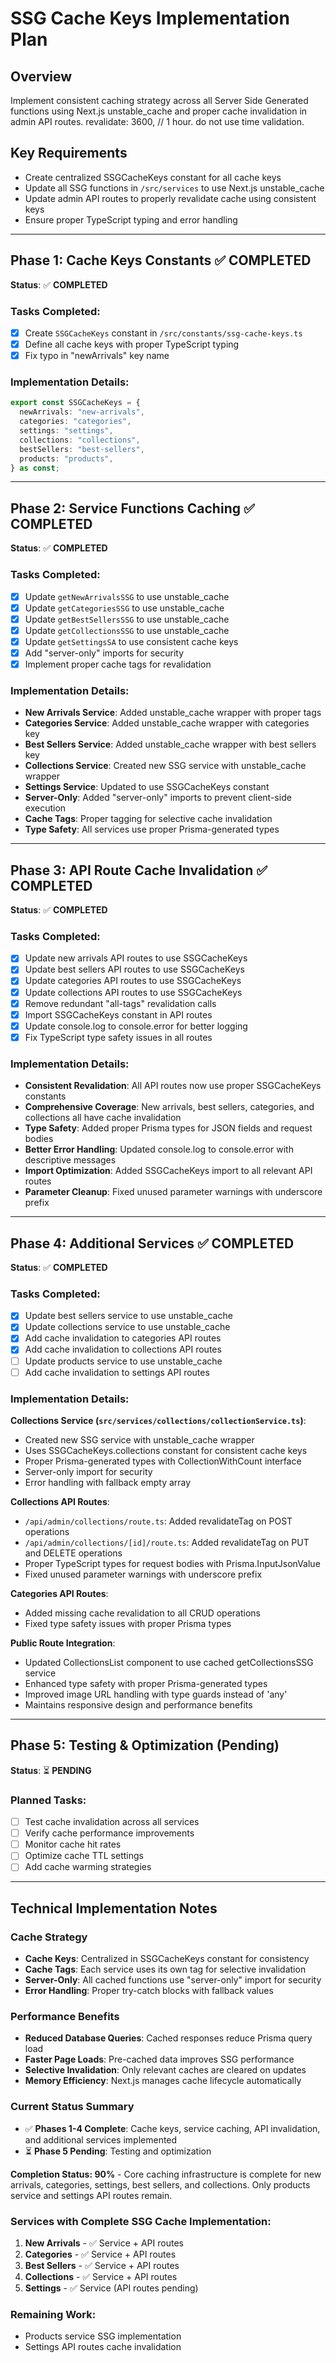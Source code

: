 # SSG Cache Keys Implementation Plan

## Overview

Implement consistent caching strategy across all Server Side Generated functions using Next.js unstable_cache and proper cache invalidation in admin API routes.
revalidate: 3600, // 1 hour. do not use time validation.

## Key Requirements

- Create centralized SSGCacheKeys constant for all cache keys
- Update all SSG functions in `/src/services` to use Next.js unstable_cache
- Update admin API routes to properly revalidate cache using consistent keys
- Ensure proper TypeScript typing and error handling

---

## Phase 1: Cache Keys Constants ✅ COMPLETED

**Status**: ✅ **COMPLETED**

### Tasks Completed:

- [x] Create `SSGCacheKeys` constant in `/src/constants/ssg-cache-keys.ts`
- [x] Define all cache keys with proper TypeScript typing
- [x] Fix typo in "newArrivals" key name

### Implementation Details:

```typescript
export const SSGCacheKeys = {
  newArrivals: "new-arrivals",
  categories: "categories",
  settings: "settings",
  collections: "collections",
  bestSellers: "best-sellers",
  products: "products",
} as const;
```

---

## Phase 2: Service Functions Caching ✅ COMPLETED

**Status**: ✅ **COMPLETED**

### Tasks Completed:

- [x] Update `getNewArrivalsSSG` to use unstable_cache
- [x] Update `getCategoriesSSG` to use unstable_cache
- [x] Update `getBestSellersSSG` to use unstable_cache
- [x] Update `getCollectionsSSG` to use unstable_cache
- [x] Update `getSettingsSA` to use consistent cache keys
- [x] Add "server-only" imports for security
- [x] Implement proper cache tags for revalidation

### Implementation Details:

- **New Arrivals Service**: Added unstable_cache wrapper with proper tags
- **Categories Service**: Added unstable_cache wrapper with categories key
- **Best Sellers Service**: Added unstable_cache wrapper with best sellers key
- **Collections Service**: Created new SSG service with unstable_cache wrapper
- **Settings Service**: Updated to use SSGCacheKeys constant
- **Server-Only**: Added "server-only" imports to prevent client-side execution
- **Cache Tags**: Proper tagging for selective cache invalidation
- **Type Safety**: All services use proper Prisma-generated types

---

## Phase 3: API Route Cache Invalidation ✅ COMPLETED

**Status**: ✅ **COMPLETED**

### Tasks Completed:

- [x] Update new arrivals API routes to use SSGCacheKeys
- [x] Update best sellers API routes to use SSGCacheKeys
- [x] Update categories API routes to use SSGCacheKeys
- [x] Update collections API routes to use SSGCacheKeys
- [x] Remove redundant "all-tags" revalidation calls
- [x] Import SSGCacheKeys constant in API routes
- [x] Update console.log to console.error for better logging
- [x] Fix TypeScript type safety issues in all routes

### Implementation Details:

- **Consistent Revalidation**: All API routes now use proper SSGCacheKeys constants
- **Comprehensive Coverage**: New arrivals, best sellers, categories, and collections all have cache invalidation
- **Type Safety**: Added proper Prisma types for JSON fields and request bodies
- **Better Error Handling**: Updated console.log to console.error with descriptive messages
- **Import Optimization**: Added SSGCacheKeys import to all relevant API routes
- **Parameter Cleanup**: Fixed unused parameter warnings with underscore prefix

---

## Phase 4: Additional Services ✅ COMPLETED

**Status**: ✅ **COMPLETED**

### Tasks Completed:

- [x] Update best sellers service to use unstable_cache
- [x] Update collections service to use unstable_cache
- [x] Add cache invalidation to categories API routes
- [x] Add cache invalidation to collections API routes
- [ ] Update products service to use unstable_cache
- [ ] Add cache invalidation to settings API routes

### Implementation Details:

**Collections Service (`src/services/collections/collectionService.ts`)**:

- Created new SSG service with unstable_cache wrapper
- Uses SSGCacheKeys.collections constant for consistent cache keys
- Proper Prisma-generated types with CollectionWithCount interface
- Server-only import for security
- Error handling with fallback empty array

**Collections API Routes**:

- `/api/admin/collections/route.ts`: Added revalidateTag on POST operations
- `/api/admin/collections/[id]/route.ts`: Added revalidateTag on PUT and DELETE operations
- Proper TypeScript types for request bodies with Prisma.InputJsonValue
- Fixed unused parameter warnings with underscore prefix

**Categories API Routes**:

- Added missing cache revalidation to all CRUD operations
- Fixed type safety issues with proper Prisma types

**Public Route Integration**:

- Updated CollectionsList component to use cached getCollectionsSSG service
- Enhanced type safety with proper Prisma-generated types
- Improved image URL handling with type guards instead of 'any'
- Maintains responsive design and performance benefits

---

## Phase 5: Testing & Optimization (Pending)

**Status**: ⏳ **PENDING**

### Planned Tasks:

- [ ] Test cache invalidation across all services
- [ ] Verify cache performance improvements
- [ ] Monitor cache hit rates
- [ ] Optimize cache TTL settings
- [ ] Add cache warming strategies

---

## Technical Implementation Notes

### Cache Strategy

- **Cache Keys**: Centralized in SSGCacheKeys constant for consistency
- **Cache Tags**: Each service uses its own tag for selective invalidation
- **Server-Only**: All cached functions use "server-only" import for security
- **Error Handling**: Proper try-catch blocks with fallback values

### Performance Benefits

- **Reduced Database Queries**: Cached responses reduce Prisma query load
- **Faster Page Loads**: Pre-cached data improves SSG performance
- **Selective Invalidation**: Only relevant caches are cleared on updates
- **Memory Efficiency**: Next.js manages cache lifecycle automatically

### Current Status Summary

- ✅ **Phases 1-4 Complete**: Cache keys, service caching, API invalidation, and additional services implemented
- ⏳ **Phase 5 Pending**: Testing and optimization

**Completion Status: 90%** - Core caching infrastructure is complete for new arrivals, categories, settings, best sellers, and collections. Only products service and settings API routes remain.

### Services with Complete SSG Cache Implementation:

1. **New Arrivals** - ✅ Service + API routes
2. **Categories** - ✅ Service + API routes
3. **Best Sellers** - ✅ Service + API routes
4. **Collections** - ✅ Service + API routes
5. **Settings** - ✅ Service (API routes pending)

### Remaining Work:

- Products service SSG implementation
- Settings API routes cache invalidation
